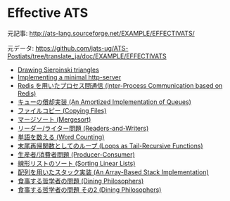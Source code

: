# Effective ATS

元記事: http://ats-lang.sourceforge.net/EXAMPLE/EFFECTIVATS/

元データ: https://github.com/jats-ug/ATS-Postiats/tree/translate_ja/doc/EXAMPLE/EFFECTIVATS

* [Drawing Sierpinski triangles](http://jats-ug.metasepi.org/doc/ATS2/EXAMPLE/EFFECTIVATS/Sierpinski-3angle/main.html)
* [Implementing a minimal http-server](http://jats-ug.metasepi.org/doc/ATS2/EXAMPLE/EFFECTIVATS/HttpServer/main.html)
* [Redis を用いたプロセス間通信 (Inter-Process Communication based on Redis)](http://jats-ug.metasepi.org/doc/ATS2/EXAMPLE/EFFECTIVATS/IPC-redis/main.html)
* [キューの償却実装 (An Amortized Implementation of Queues)](http://jats-ug.metasepi.org/doc/ATS2/EXAMPLE/EFFECTIVATS/queue-sllist2/main.html)
* [ファイルコピー (Copying Files)](http://jats-ug.metasepi.org/doc/ATS2/EXAMPLE/EFFECTIVATS/file-copying/main.html)
* [マージソート (Mergesort)](http://jats-ug.metasepi.org/doc/ATS2/EXAMPLE/EFFECTIVATS/mergesort/main.html)
* [リーダー/ライター問題 (Readers-and-Writers)](http://jats-ug.metasepi.org/doc/ATS2/EXAMPLE/EFFECTIVATS/Readers-and-Writers/main.html)
* [単語を数える (Word Counting)](http://jats-ug.metasepi.org/doc/ATS2/EXAMPLE/EFFECTIVATS/word-counting/main.html)
* [末尾再帰関数としてのループ (Loops as Tail-Recursive Functions)](http://jats-ug.metasepi.org/doc/ATS2/EXAMPLE/EFFECTIVATS/loop-as-tailrec/main.html)
* [生産者/消費者問題 (Producer-Consumer)](http://jats-ug.metasepi.org/doc/ATS2/EXAMPLE/EFFECTIVATS/Producer-Consumer/main.html)
* [線形リストのソート (Sorting Linear Lists)](http://jats-ug.metasepi.org/doc/ATS2/EXAMPLE/EFFECTIVATS/sorting-linear-lists/main.html)
* [配列を用いたスタック実装 (An Array-Based Stack Implementation)](http://jats-ug.metasepi.org/doc/ATS2/EXAMPLE/EFFECTIVATS/stack-array/main.html)
* [食事する哲学者の問題 (Dining Philosophers)](http://jats-ug.metasepi.org/doc/ATS2/EXAMPLE/EFFECTIVATS/DiningPhil/main.html)
* [食事する哲学者の問題 その2 (Dining Philosophers)](http://jats-ug.metasepi.org/doc/ATS2/EXAMPLE/EFFECTIVATS/DiningPhil2/main.html)
